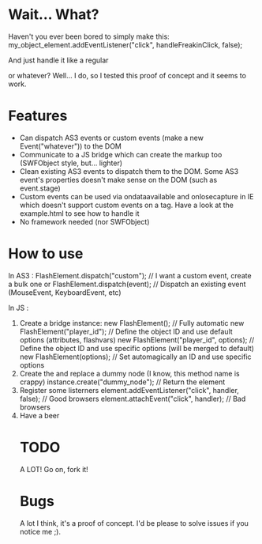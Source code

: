 # Wait… What? #

Haven't you ever been bored to simply make this:
	my_object_element.addEventListener("click", handleFreakinClick, false);

And just handle it like a regular <div> or whatever?
Well… I do, so I tested this proof of concept and it seems to work.

# Features #

- Can dispatch AS3 events or custom events (make a new Event("whatever")) to the DOM
- Communicate to a JS bridge which can create the markup too (SWFObject style, but… lighter)
- Clean existing AS3 events to dispatch them to the DOM. Some AS3 event's properties doesn't make sense on the DOM (such as event.stage)
- Custom events can be used via ondataavailable and onlosecapture in IE which doesn't support custom events on a tag. Have a look at the example.html to see how to handle it
- No framework needed (nor SWFObject)

# How to use #

In AS3 :
	FlashElement.dispatch("custom"); // I want a custom event, create a bulk one
or
	FlashElement.dispatch(event); // Dispatch an existing event (MouseEvent, KeyboardEvent, etc)

In JS :
1. Create a bridge instance:
	new FlashElement(); // Fully automatic
	new FlashElement("player_id"); // Define the object ID and use default options (attributes, flashvars)
	new FlashElement("player_id", options); // Define the object ID and use specific options (will be merged to default)
	new FlashElement(options); // Set automagically an ID and use specific options
2. Create the <object> and replace a dummy node (I know, this method name is crappy)
	instance.create("dummy_node"); // Return the <object> element
3. Register some listerners
	element.addEventListener("click", handler, false); // Good browsers
	element.attachEvent("click", handler); // Bad browsers
4. Have a beer

# TODO #

A LOT! Go on, fork it!

# Bugs #

A lot I think, it's a proof of concept. I'd be please to solve issues if you notice me ;).